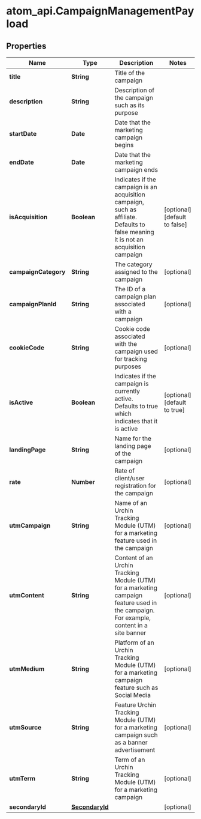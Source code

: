 # atom_api.CampaignManagementPayload

## Properties
Name | Type | Description | Notes
------------ | ------------- | ------------- | -------------
**title** | **String** | Title of the campaign | 
**description** | **String** | Description of the campaign such as its purpose | 
**startDate** | **Date** | Date that the marketing campaign begins | 
**endDate** | **Date** | Date that the marketing campaign ends | 
**isAcquisition** | **Boolean** | Indicates if the campaign is an acquisition campaign, such as affiliate. Defaults to false meaning it is not an acquisition campaign | [optional] [default to false]
**campaignCategory** | **String** | The category assigned to the campaign | [optional] 
**campaignPlanId** | **String** | The ID of a campaign plan associated with a campaign | [optional] 
**cookieCode** | **String** | Cookie code associated with the campaign used for tracking purposes | [optional] 
**isActive** | **Boolean** | Indicates if the campaign is currently active. Defaults to true which indicates that it is active | [optional] [default to true]
**landingPage** | **String** | Name for the landing page of the campaign | [optional] 
**rate** | **Number** | Rate of client/user registration for the campaign | [optional] 
**utmCampaign** | **String** | Name of an Urchin Tracking Module (UTM) for a marketing feature used in the campaign | [optional] 
**utmContent** | **String** | Content of an Urchin Tracking Module (UTM) for a marketing campaign feature used in the campaign. For example, content in a site banner | [optional] 
**utmMedium** | **String** | Platform of an Urchin Tracking Module (UTM) for a marketing campaign feature such as Social Media | [optional] 
**utmSource** | **String** | Feature Urchin Tracking Module (UTM) for a marketing campaign such as a banner advertisement | [optional] 
**utmTerm** | **String** | Term of an Urchin Tracking Module (UTM) for a marketing campaign | [optional] 
**secondaryId** | [**SecondaryId**](SecondaryId.md) |  | [optional] 


